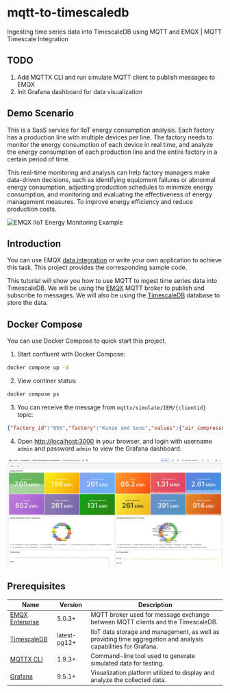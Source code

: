 # mqtt-to-timescaledb

Ingesting time series data into TimescaleDB using MQTT and EMQX | MQTT Timescale Integration

## TODO

1. Add MQTTX CLI and run simulate MQTT client to publish messages to EMQX
2. Init Grafana dashboard for data visualization

## Demo Scenario

This is a SaaS service for IIoT energy consumption analysis.
Each factory has a production line with multiple devices per line. The factory needs to monitor the energy consumption of each device in real time, and analyze the energy consumption of each production line and the entire factory in a certain period of time.

This real-time monitoring and analysis can help factory managers make data-driven decisions, such as identifying equipment failures or abnormal energy consumption, adjusting production schedules to minimize energy consumption, and monitoring and evaluating the effectiveness of energy management measures. To improve energy efficiency and reduce production costs.

![EMQX IIoT Energy Monitoring Example](./image/energy-architecture.png)

## Introduction

You can use EMQX [data integration](https://www.emqx.com/en/solutions/mqtt-data-integration) or write your own application to achieve this task. This project provides the corresponding sample code.

This tutorial will show you how to use MQTT to ingest time series data into TimescaleDB. We will be using the [EMQX](https://www.emqx.io/) MQTT broker to publish and subscribe to messages. We will also be using the [TimescaleDB](https://www.timescale.com/) database to store the data.

## Docker Compose

You can use Docker Compose to quick start this project.

1. Start confluent with Docker Compose:

```bash
docker compose up -d
```

2. View continer status:

```bash
docker compose ps
```

3. You can receive the message from `mqttx/simulate/IEM/{clientid}` topic:

```json
{"factory_id":"056","factory":"Kunze and Sons","values":{"air_compressor_1":3.07,"air_compressor_2":5.19,"lighting":0.96,"cooling_equipment":20.75,"heating_equipment":45.26,"conveyor":8.36,"coating_equipment":4.6,"inspection_equipment":1.8,"welding_equipment":4.88,"packaging_equipment":5.62,"cutting_equipment":15.67},"timestamp":1684145357169}
```

4. Open <http://localhost:3000> in your browser, and login with username `admin` and password `admin` to view the Grafana dashboard.

![EMQX IIoT Energy Monitoring Example](./image/energy-overview.png)

## Prerequisites

| Name      | Version | Description                                                                      |
| --------- | ------- | -------------------------------------------------------------------------------- |
| [EMQX Enterprise](https://www.emqx.com/en/products/emqx)      | 5.0.3+  | MQTT broker used for message exchange between MQTT clients and the TimescaleDB. |
| [TimescaleDB](https://www.timescale.com/)     | latest-pg12+  | IIoT data storage and management, as well as providing time aggregation and analysis capabilities for Grafana.      |
| [MQTTX CLI](https://mqttx.app/cli) | 1.9.3+  | Command-line tool used to generate simulated data for testing.        |
| [Grafana](https://grafana.com/)   | 9.5.1+  | Visualization platform utilized to display and analyze the collected data.       |